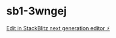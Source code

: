 # sb1-3wngej

[Edit in StackBlitz next generation editor ⚡️](https://stackblitz.com/~/github.com/digitalrebel85/sb1-3wngej)
